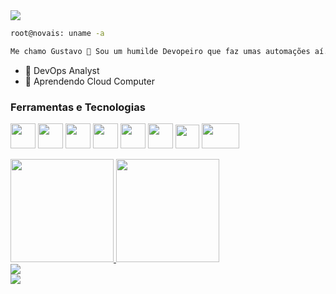 <img src="https://c.tenor.com/bCfpwMjfAi0AAAAC/cat-typing.gif"/> 


```bash
root@novais: uname -a

Me chamo Gustavo 👋 Sou um humilde Devopeiro que faz umas automações aí.
```
- 🔭 DevOps Analyst
- 🌱 Aprendendo Cloud Computer

### Ferramentas e Tecnologias

<img src="https://cdn.jsdelivr.net/gh/devicons/devicon/icons/kubernetes/kubernetes-plain-wordmark.svg" width="40" height="40"/> <img src="https://cdn.jsdelivr.net/gh/devicons/devicon/icons/terraform/terraform-original-wordmark.svg" width="40" height="40"/> <img src="https://cdn.jsdelivr.net/gh/devicons/devicon/icons/gitlab/gitlab-original-wordmark.svg"  width="40" height="40"/> <img src="https://cdn.jsdelivr.net/gh/devicons/devicon/icons/ansible/ansible-original-wordmark.svg"  width="40" height="40"/>
<img src="https://cdn.jsdelivr.net/gh/devicons/devicon/icons/bash/bash-original.svg"  width="40" height="40"/>
<img src="https://cdn.jsdelivr.net/gh/devicons/devicon/icons/linux/linux-original.svg"  width="40" height="40"/>
<img src="https://cdn.jsdelivr.net/gh/devicons/devicon/icons/windows8/windows8-original.svg"  width="38" height="38"/>
<img src="https://cdn.jsdelivr.net/gh/devicons/devicon/icons/amazonwebservices/amazonwebservices-original-wordmark.svg" width="60" height="40"/>
       
          
          
</div>
<a href="https://github.com/henth">
<img height="165em" src="https://github-readme-stats.vercel.app/api/top-langs/?username=henth&layout=compact&langs_count=7&theme=dracula"/>
<img height="165em" src="https://github-readme-stats.vercel.app/api?username=henth&show_icons=true&theme=dracula&include_all_commits=true&count_private=true"/>
</div>

<div>
<a href="https://www.linkedin.com/in/novaisg/" target="_blank"><img src="https://img.shields.io/badge/-LinkedIn-%230077B5?style=for-the-badge&logo=linkedin&logoColor=white" target="_blank"></a>   
</div>
<div>
<a href="https://gitlab.com/henth/" target="_blank"><img src="https://img.shields.io/badge/GitLab-330F63?style=for-the-badge&logo=gitlab&logoColor=white" target="_blank"></a>   
</div>
